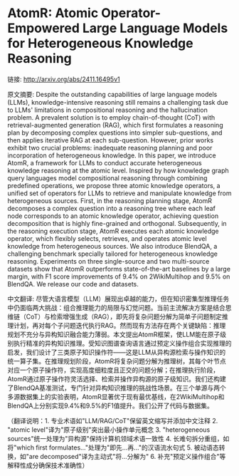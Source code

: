 # AtomR: Atomic Operator-Empowered Large Language Models for Heterogeneous Knowledge Reasoning

链接: http://arxiv.org/abs/2411.16495v1

原文摘要:
Despite the outstanding capabilities of large language models (LLMs),
knowledge-intensive reasoning still remains a challenging task due to LLMs'
limitations in compositional reasoning and the hallucination problem. A
prevalent solution is to employ chain-of-thought (CoT) with retrieval-augmented
generation (RAG), which first formulates a reasoning plan by decomposing
complex questions into simpler sub-questions, and then applies iterative RAG at
each sub-question. However, prior works exhibit two crucial problems:
inadequate reasoning planning and poor incorporation of heterogeneous
knowledge. In this paper, we introduce AtomR, a framework for LLMs to conduct
accurate heterogeneous knowledge reasoning at the atomic level. Inspired by how
knowledge graph query languages model compositional reasoning through combining
predefined operations, we propose three atomic knowledge operators, a unified
set of operators for LLMs to retrieve and manipulate knowledge from
heterogeneous sources. First, in the reasoning planning stage, AtomR decomposes
a complex question into a reasoning tree where each leaf node corresponds to an
atomic knowledge operator, achieving question decomposition that is highly
fine-grained and orthogonal. Subsequently, in the reasoning execution stage,
AtomR executes each atomic knowledge operator, which flexibly selects,
retrieves, and operates atomic level knowledge from heterogeneous sources. We
also introduce BlendQA, a challenging benchmark specially tailored for
heterogeneous knowledge reasoning. Experiments on three single-source and two
multi-source datasets show that AtomR outperforms state-of-the-art baselines by
a large margin, with F1 score improvements of 9.4% on 2WikiMultihop and 9.5% on
BlendQA. We release our code and datasets.

中文翻译:
尽管大语言模型（LLM）展现出卓越的能力，但在知识密集型推理任务中仍面临两大挑战：组合推理能力的局限与幻觉问题。当前主流解决方案是结合思维链（CoT）与检索增强生成（RAG），即先将复杂问题分解为简单子问题制定推理计划，再对每个子问题迭代执行RAG。然而现有方法存在两个关键缺陷：推理规划不充分与异构知识融合能力薄弱。本文提出AtomR框架，使LLM能在原子级别执行精准的异构知识推理。受知识图谱查询语言通过预定义操作组合实现推理的启发，我们设计了三类原子知识操作符——这是LLM从异构源检索与操作知识的统一算子集。在推理规划阶段，AtomR将复杂问题分解为推理树，其每个叶节点对应一个原子操作符，实现高度细粒度且正交的问题分解；在推理执行阶段，AtomR通过原子操作符灵活选择、检索并操作异构源的原子级知识。我们还构建了BlendQA基准测试，专门针对异构知识推理的挑战性场景。在三个单源与两个多源数据集上的实验表明，AtomR显著优于现有最优基线，在2WikiMultihop和BlendQA上分别实现9.4%和9.5%的F1值提升。我们公开了代码与数据集。

（翻译说明：1. 专业术语如"LLM/RAG/CoT"保留英文缩写并添加中文注释 2. "atomic level"译为"原子级别"突出最小操作单元概念 3. "heterogeneous sources"统一处理为"异构源"保持计算机领域术语一致性 4. 长难句拆分重组，如将"which first formulates..."处理为"即先...再..."的汉语流水句式 5. 被动语态转换，如"are decomposed"译为主动式"将...分解为" 6. 补充"预定义操作组合"等解释性成分确保技术准确性）
